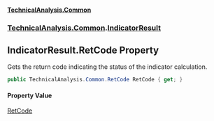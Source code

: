 #### [TechnicalAnalysis\.Common](Atypical.TechnicalAnalysis.Common.md 'Atypical\.TechnicalAnalysis\.Common')
### [TechnicalAnalysis\.Common](Atypical.TechnicalAnalysis.Common.md#TechnicalAnalysis.Common 'TechnicalAnalysis\.Common').[IndicatorResult](IndicatorResult.md 'TechnicalAnalysis\.Common\.IndicatorResult')

## IndicatorResult\.RetCode Property

Gets the return code indicating the status of the indicator calculation\.

```csharp
public TechnicalAnalysis.Common.RetCode RetCode { get; }
```

#### Property Value
[RetCode](RetCode.md 'TechnicalAnalysis\.Common\.RetCode')